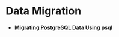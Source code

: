 # Data Migration<a name="rds_pg_05_0001_02"></a>

-   **[Migrating PostgreSQL Data Using psql](migrating-postgresql-data-using-psql.md)**  


